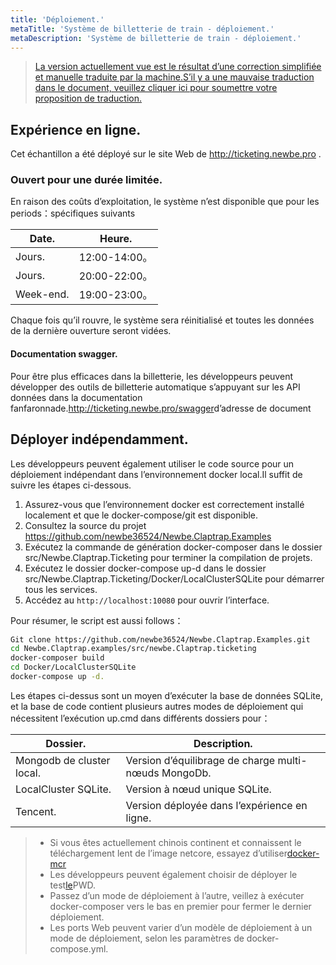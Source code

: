 ```yaml
---
title: 'Déploiement.'
metaTitle: 'Système de billetterie de train - déploiement.'
metaDescription: 'Système de billetterie de train - déploiement.'
---
```


> [La version actuellement vue est le résultat d’une correction simplifiée et manuelle traduite par la machine.S’il y a une mauvaise traduction dans le document, veuillez cliquer ici pour soumettre votre proposition de traduction.](https://crwd.in/newbeclaptrap)

## Expérience en ligne.

Cet échantillon a été déployé sur le site Web de <http://ticketing.newbe.pro> .

### Ouvert pour une durée limitée.

En raison des coûts d’exploitation, le système n’est disponible que pour les periods：spécifiques suivants

| Date.     | Heure.       |
| --------- | ------------ |
| Jours.    | 12:00-14:00。 |
| Jours.    | 20:00-22:00。 |
| Week-end. | 19:00-23:00。 |

Chaque fois qu’il rouvre, le système sera réinitialisé et toutes les données de la dernière ouverture seront vidées.

#### Documentation swagger.

Pour être plus efficaces dans la billetterie, les développeurs peuvent développer des outils de billetterie automatique s’appuyant sur les API données dans la documentation fanfaronnade.<http://ticketing.newbe.pro/swagger>d’adresse de document

## Déployer indépendamment.

Les développeurs peuvent également utiliser le code source pour un déploiement indépendant dans l’environnement docker local.Il suffit de suivre les étapes ci-dessous.

1. Assurez-vous que l’environnement docker est correctement installé localement et que le docker-compose/git est disponible.
2. Consultez la source du projet <https://github.com/newbe36524/Newbe.Claptrap.Examples>
3. Exécutez la commande de génération docker-composer dans le dossier src/Newbe.Claptrap.Ticketing pour terminer la compilation de projets.
4. Exécutez le dossier docker-compose up-d dans le dossier src/Newbe.Claptrap.Ticketing/Docker/LocalClusterSQLite pour démarrer tous les services.
5. Accédez au `http://localhost:10080` pour ouvrir l’interface.

Pour résumer, le script est aussi follows：

```bash
Git clone https://github.com/newbe36524/Newbe.Claptrap.Examples.git
cd Newbe.Claptrap.examples/src/newbe.Claptrap.ticketing
docker-composer build
cd Docker/LocalClusterSQLite
docker-compose up -d.
```

Les étapes ci-dessus sont un moyen d’exécuter la base de données SQLite, et la base de code contient plusieurs autres modes de déploiement qui nécessitent l’exécution up.cmd dans différents dossiers pour：

| Dossier.                  | Description.                                         |
| ------------------------- | ---------------------------------------------------- |
| Mongodb de cluster local. | Version d’équilibrage de charge multi-nœuds MongoDb. |
| LocalCluster SQLite.      | Version à nœud unique SQLite.                        |
| Tencent.                  | Version déployée dans l’expérience en ligne.         |

> - Si vous êtes actuellement chinois continent et connaissent le téléchargement lent de l’image netcore, essayez d’utiliser[docker-mcr](https://github.com/newbe36524/Newbe.McrMirror)
> - Les développeurs peuvent également choisir de déployer le test[le](https://labs.play-with-docker.com/)PWD.
> - Passez d’un mode de déploiement à l’autre, veillez à exécuter docker-composer vers le bas en premier pour fermer le dernier déploiement.
> - Les ports Web peuvent varier d’un modèle de déploiement à un mode de déploiement, selon les paramètres de docker-compose.yml.
